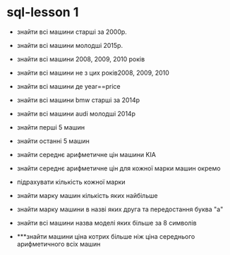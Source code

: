 # sql-lesson 1
- знайти всі машини старші за 2000р.
- знайти всі машини молодші 2015р.
- знайти всі машини  2008, 2009, 2010 років
- знайти всі машини не з цих  років2008, 2009, 2010
- знайти всі машини  де year==price

- знайти всі машини bmw старші за 2014р
- знайти всі машини audi молодші 2014р
- знайти перші 5 машин
- знайти останні 5 машин

- знайти середнє арифметичне цін машини KIA
- знайти середнє арифметичне цін для кожної марки машин окремо
- підрахувати кількість кожної марки
- знайти марку машин кількість яких найбільше

- знайти марку машини в назві яких друга та передостання буква "a"
- знайти всі машини назва моделі яких більше за 8 символів

- ***знайти машини ціна котрих більше ніж ціна середнього арифметичного всіх машин